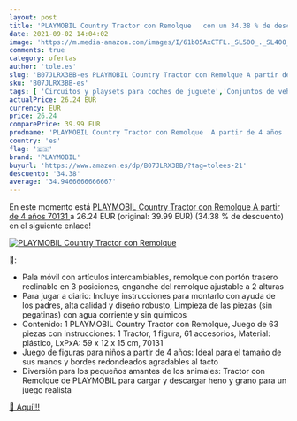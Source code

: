 ```yaml
---
layout: post
title: 'PLAYMOBIL Country Tractor con Remolque   con un 34.38 % de descuento'
date: 2021-09-02 14:04:02
image: 'https://m.media-amazon.com/images/I/61bO5AxCTFL._SL500_._SL400_.jpg'
comments: true
category: ofertas
author: 'tole.es'
slug: 'B07JLRX3BB-es PLAYMOBIL Country Tractor con Remolque A partir de 4 años...'
sku: 'B07JLRX3BB-es'
tags: [ 'Circuitos y playsets para coches de juguete','Conjuntos de vehículos de motor para niños','Juguetes','Juguetes y juegos','Vehículos de juguete para niños','playmobil', ]
actualPrice: 26.24 EUR
currency: EUR
price: 26.24
comparePrice: 39.99 EUR
prodname: 'PLAYMOBIL Country Tractor con Remolque  A partir de 4 años  70131 '
country: 'es'
flag: '🇪🇸'
brand: 'PLAYMOBIL'
buyurl: 'https://www.amazon.es/dp/B07JLRX3BB/?tag=tolees-21'
descuento: '34.38'
average: '34.9466666666667'
---
```


En este momento está [PLAYMOBIL Country Tractor con Remolque  A partir de 4 años  70131 ](https://www.amazon.es/dp/B07JLRX3BB/?tag=tolees-21) a 26.24 EUR (original: 39.99 EUR) (34.38 %  de descuento) en el siguiente enlace!

[![PLAYMOBIL Country Tractor con Remolque  ](https://m.media-amazon.com/images/I/61bO5AxCTFL._SL500_._SL400_.jpg)](https://www.amazon.es/dp/B07JLRX3BB/?tag=tolees-21)

🔎:

- Pala móvil con artículos intercambiables, remolque con portón trasero reclinable en 3 posiciones, enganche del remolque ajustable a 2 alturas
- Para jugar a diario: Incluye instrucciones para montarlo con ayuda de los padres, alta calidad y diseño robusto, Limpieza de las piezas (sin pegatinas) con agua corriente y sin químicos
- Contenido: 1 PLAYMOBIL Country Tractor con Remolque, Juego de 63 piezas con instrucciones: 1 Tractor, 1 figura, 61 accesorios, Material: plástico, LxPxA: 59 x 12 x 15 cm, 70131
- Juego de figuras para niños a partir de 4 años: Ideal para el tamaño de sus manos y bordes redondeados agradables al tacto
- Diversión para los pequeños amantes de los animales: Tractor con Remolque de PLAYMOBIL para cargar y descargar heno y grano para un juego realista

[🛒 Aquí!!!](https://www.amazon.es/dp/B07JLRX3BB/?tag=tolees-21)
